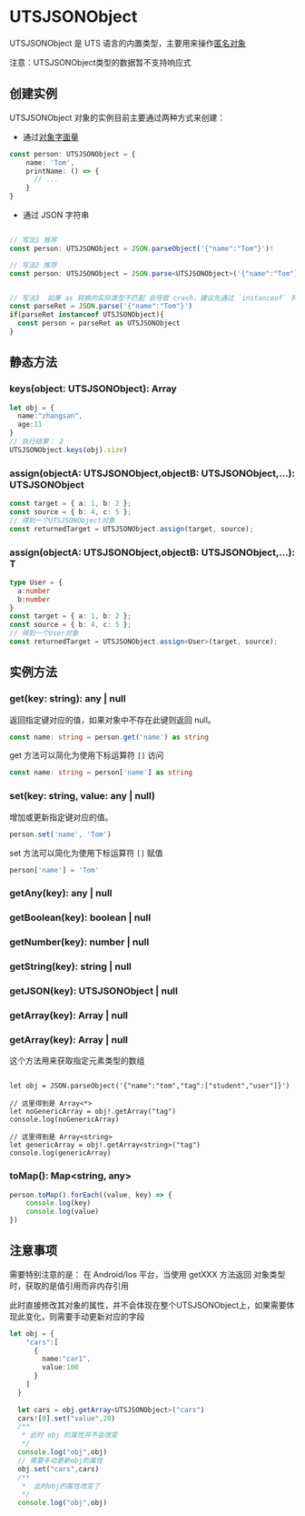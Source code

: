 # UTSJSONObject

UTSJSONObject 是 UTS 语言的内置类型，主要用来操作[匿名对象](../object.md#anonymous-object)

注意：UTSJSONObject类型的数据暂不支持响应式

## 创建实例

UTSJSONObject 对象的实例目前主要通过两种方式来创建：

* 通过[对象字面量](../literal.md#object-literal)

```ts
const person: UTSJSONObject = {
    name: 'Tom',
    printName: () => {
      // ...
    }
}
```

* 通过 JSON 字符串

```ts

// 写法1 推荐
const person: UTSJSONObject = JSON.parseObject('{"name":"Tom"}')!

// 写法2 推荐
const person: UTSJSONObject = JSON.parse<UTSJSONObject>('{"name":"Tom"}')!


// 写法3  如果 as 转换的实际类型不匹配 会导致 crash，建议先通过 `instanceof` 判断类型再进行as转换。
const parseRet = JSON.parse('{"name":"Tom"}')
if(parseRet instanceof UTSJSONObject){
  const person = parseRet as UTSJSONObject
}

```

## 静态方法

### keys(object: UTSJSONObject): Array<String>

<!-- UTSJSON.UTSJSONObject.keys.description -->

<!-- UTSJSON.UTSJSONObject.keys.param -->

<!-- UTSJSON.UTSJSONObject.keys.returnValue -->

<!-- UTSJSON.UTSJSONObject.keys.compatibility -->


```ts
let obj = {
  name:"zhangsan",
  age:11
}
// 执行结果： 2
UTSJSONObject.keys(obj).size)

```

### assign(objectA: UTSJSONObject,objectB: UTSJSONObject,...): UTSJSONObject

<!-- UTSJSON.UTSJSONObject.assign.description -->

<!-- UTSJSON.UTSJSONObject.assign.param -->

<!-- UTSJSON.UTSJSONObject.assign.returnValue -->

<!-- UTSJSON.UTSJSONObject.assign.compatibility -->

```ts
const target = { a: 1, b: 2 };
const source = { b: 4, c: 5 };
// 得到一个UTSJSONObject对象
const returnedTarget = UTSJSONObject.assign(target, source);
```

### assign<T>(objectA: UTSJSONObject,objectB: UTSJSONObject,...): T

<!-- UTSJSON.UTSJSONObject.assign.description -->

<!-- UTSJSON.UTSJSONObject.assign.param -->

<!-- UTSJSON.UTSJSONObject.assign.returnValue -->

<!-- UTSJSON.UTSJSONObject.assign.compatibility -->

```ts
type User = {
  a:number
  b:number
}
const target = { a: 1, b: 2 };
const source = { b: 4, c: 5 };
// 得到一个User对象
const returnedTarget = UTSJSONObject.assign<User>(target, source);
```

## 实例方法

### get(key: string): any | null

返回指定键对应的值，如果对象中不存在此键则返回 null。

```ts
const name: string = person.get('name') as string
```

get 方法可以简化为使用下标运算符 `[]` 访问

```ts
const name: string = person['name'] as string
```

### set(key: string, value: any | null)

增加或更新指定键对应的值。

```ts
person.set('name', 'Tom')
```

set 方法可以简化为使用下标运算符 `[]` 赋值

```ts
person['name'] = 'Tom'
```
### getAny(key): any | null

<!-- UTSJSON.UTSJSONObject.getAny.description -->

<!-- UTSJSON.UTSJSONObject.getAny.param -->

<!-- UTSJSON.UTSJSONObject.getAny.returnValue -->

<!-- UTSJSON.UTSJSONObject.getAny.compatibility -->

### getBoolean(key): boolean | null

<!-- UTSJSON.UTSJSONObject.getBoolean.description -->

<!-- UTSJSON.UTSJSONObject.getBoolean.param -->

<!-- UTSJSON.UTSJSONObject.getBoolean.returnValue -->

<!-- UTSJSON.UTSJSONObject.getBoolean.compatibility -->

### getNumber(key): number | null

<!-- UTSJSON.UTSJSONObject.getNumber.description -->

<!-- UTSJSON.UTSJSONObject.getNumber.param -->

<!-- UTSJSON.UTSJSONObject.getNumber.returnValue -->

<!-- UTSJSON.UTSJSONObject.getNumber.compatibility -->

### getString(key): string | null

<!-- UTSJSON.UTSJSONObject.getString.description -->

<!-- UTSJSON.UTSJSONObject.getString.param -->

<!-- UTSJSON.UTSJSONObject.getString.returnValue -->

<!-- UTSJSON.UTSJSONObject.getString.compatibility -->

### getJSON(key): UTSJSONObject | null

<!-- UTSJSON.UTSJSONObject.getJSON.description -->

<!-- UTSJSON.UTSJSONObject.getJSON.param -->

<!-- UTSJSON.UTSJSONObject.getJSON.returnValue -->

<!-- UTSJSON.UTSJSONObject.getJSON.compatibility -->

### getArray(key): Array<any> | null

<!-- UTSJSON.UTSJSONObject.getArray.description -->

<!-- UTSJSON.UTSJSONObject.getArray.param -->

<!-- UTSJSON.UTSJSONObject.getArray.returnValue -->

<!-- UTSJSON.UTSJSONObject.getArray.compatibility -->

### getArray(key): Array<T> | null

<!-- UTSJSON.UTSJSONObject.getArray_1.description -->

<!-- UTSJSON.UTSJSONObject.getArray_1.param -->

<!-- UTSJSON.UTSJSONObject.getArray_1.returnValue -->

<!-- UTSJSON.UTSJSONObject.getArray_1.compatibility -->

这个方法用来获取指定元素类型的数组

```uts

let obj = JSON.parseObject('{"name":"tom","tag":["student","user"]}')

// 这里得到是 Array<*>
let noGenericArray = obj!.getArray("tag")
console.log(noGenericArray)

// 这里得到是 Array<string>
let genericArray = obj!.getArray<string>("tag")
console.log(genericArray)

```

### toMap(): Map<string, any>

<!-- UTSJSON.UTSJSONObject.toMap.description -->

<!-- UTSJSON.UTSJSONObject.toMap.param -->

<!-- UTSJSON.UTSJSONObject.toMap.returnValue -->

```ts
person.toMap().forEach((value, key) => {
    console.log(key)
    console.log(value)
})
```

<!-- UTSJSON.UTSJSONObject.toMap.compatibility -->

<!-- UTSJSON.UTSJSONObject.tutorial -->

## 注意事项

需要特别注意的是： 在 Android/Ios 平台，当使用 getXXX 方法返回 对象类型时，获取的是值引用而非内存引用

此时直接修改其对象的属性，并不会体现在整个UTSJSONObject上，如果需要体现此变化，则需要手动更新对应的字段

```ts
let obj = {
    "cars":[
      {
        name:"car1",
        value:100
      }
    ]
  }
  
  let cars = obj.getArray<UTSJSONObject>("cars")
  cars![0].set("value",20)
  /**
   * 此时 obj 的属性并不会改变
   */
  console.log("obj",obj)
  // 需要手动更新obj的属性
  obj.set("cars",cars)
  /**
   *  此时obj的属性改变了
   */
  console.log("obj",obj)
```
